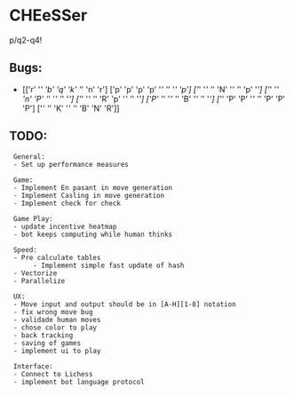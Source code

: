 # CHEeSSer
p/q2-q4!

## Bugs:
- [['r' '_' 'b' 'q' 'k' '_' 'n' 'r']
 ['p' 'p' 'p' 'p' '_' '_' '_' 'p']
 ['_' '_' '_' 'N' '_' '_' 'p' '_']
 ['_' '_' 'n' 'P' '_' '_' '_' '_']
 ['_' '_' '_' 'R' 'p' '_' '_' '_']
 ['P' '_' '_' '_' 'B' '_' '_' '_']
 ['_' 'P' 'P' '_' '_' 'P' 'P' 'P']
 ['_' '_' 'K' '_' '_' 'B' 'N' 'R']]
## TODO:
     General:
     - Set up performance measures
     
     Game:
     - Implement En pasant in move generation
     - Implement Casling in move generation
     - Implement check for check

     Game Play:
     - update incentive heatmap
     - bot keeps computing while human thinks
     
     Speed:
     - Pre calculate tables
          - Implement simple fast update of hash
     - Vectorize
     - Parallelize

     UX:
     - Move input and output should be in [A-H][1-8] notation
     - fix wrong move bug
     - validade human moves
     - chose color to play
     - back tracking 
     - saving of games
     - implement ui to play
     
     Interface:
     - Connect to Lichess 
     - implement bot language protocol
